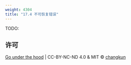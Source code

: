 ```yaml
---
weight: 4304
title: "17.4 不可恢复错误"
---
```


TODO:

## 许可

[Go under the hood](https://github.com/golang-design/under-the-hood) | CC-BY-NC-ND 4.0 & MIT &copy; [changkun](https://changkun.de)
